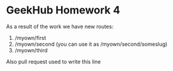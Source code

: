 GeekHub Homework 4
========================

As a result of the work we have new routes:

1. /myown/first
2. /myown/second (you can use it as /myown/second/someslug)
3. /myown/third

Also pull request used to write this line
